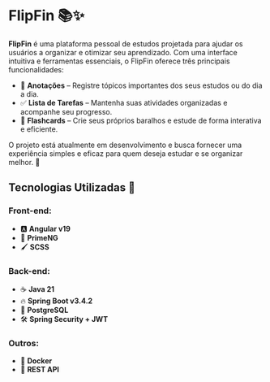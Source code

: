 # FlipFin 📚✨  

**FlipFin** é uma plataforma pessoal de estudos projetada para ajudar os usuários a organizar e otimizar seu aprendizado. Com uma interface intuitiva e ferramentas essenciais, o FlipFin oferece três principais funcionalidades:  

- 📝 **Anotações** – Registre tópicos importantes dos seus estudos ou do dia a dia.  
- ✅ **Lista de Tarefas** – Mantenha suas atividades organizadas e acompanhe seu progresso.  
- 🎴 **Flashcards** – Crie seus próprios baralhos e estude de forma interativa e eficiente.  

O projeto está atualmente em desenvolvimento e busca fornecer uma experiência simples e eficaz para quem deseja estudar e se organizar melhor. 🚀  

## Tecnologias Utilizadas 🚀

### Front-end:
- 🅰️ **Angular v19**  
- 🎨 **PrimeNG**  
- 🖌️ **SCSS**  

### Back-end:
- ☕ **Java 21** 
- 🔥 **Spring Boot v3.4.2** 
- 🐘 **PostgreSQL**
- 🛠️ **Spring Security + JWT**  

### Outros:
- 🐳 **Docker**  
- 📡 **REST API**  
